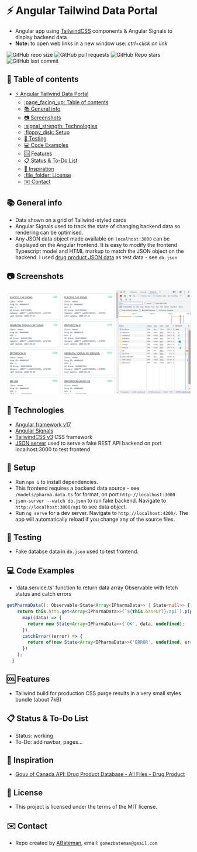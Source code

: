# :zap: Angular Tailwind Data Portal

* Angular app using [TailwindCSS](https://developers.google.com/chart/) components & Angular Signals to display backend data
* **Note:** to open web links in a new window use: _ctrl+click on link_

![GitHub repo size](https://img.shields.io/github/repo-size/AndrewJBateman/angular-tailwind-dataportal?style=plastic)
![GitHub pull requests](https://img.shields.io/github/issues-pr/AndrewJBateman/angular-tailwind-dataportal?style=plastic)
![GitHub Repo stars](https://img.shields.io/github/stars/AndrewJBateman/angular-tailwind-dataportal?style=plastic)
![GitHub last commit](https://img.shields.io/github/last-commit/AndrewJBateman/angular-tailwind-dataportal?style=plastic)

## :page_facing_up: Table of contents

* [:zap: Angular Tailwind Data Portal](#zap-angular-tailwind-data-portal)
  * [:page\_facing\_up: Table of contents](#page_facing_up-table-of-contents)
  * [:books: General info](#books-general-info)
  * [:camera: Screenshots](#camera-screenshots)
  * [:signal\_strength: Technologies](#signal_strength-technologies)
  * [:floppy\_disk: Setup](#floppy_disk-setup)
  * [:wrench: Testing](#wrench-testing)
  * [:computer: Code Examples](#computer-code-examples)
  * [:cool: Features](#cool-features)
  * [:clipboard: Status \& To-Do List](#clipboard-status--to-do-list)
  * [:clap: Inspiration](#clap-inspiration)
  * [:file\_folder: License](#file_folder-license)
  * [:envelope: Contact](#envelope-contact)

## :books: General info

* Data shown on a grid of Tailwind-styled cards
* Angular Signals used to track the state of changing backend data so rendering can be optimised.
* Any JSON data object made available on `localhost:3000` can be displayed on the Angular frontend. It is easy to modify the frontend Typescript model and HTML markup to match the JSON object on the backend. I used [drug product JSON data](https://health-products.canada.ca/api/drug/drugproduct/?lang=en&type=json) as test data - see `db.json`

## :camera: Screenshots

![Angular page](./imgs/pharma-data.png)

## :signal_strength: Technologies

* [Angular framework v17](https://angular.io/)
* [Angular Signals](https://angular.io/guide/signals)
* [TailwindCSS v3](https://tailwindcss.com/) CSS framework
* [JSON server](https://www.npmjs.com/package/json-server) used to serve a fake REST API backend on port localhost:3000 to test frontend

## :floppy_disk: Setup

* Run `npm i` to install dependencies.
* This frontend requires a backend data source - see `/models/pharma.data.ts` for format, on port `http://localhost:3000`
* `json-server --watch db.json` to run fake backend. Navigate to `http://localhost:3000/api` to see data object.
* Run `ng serve` for a dev server. Navigate to `http://localhost:4200/`. The app will automatically reload if you change any of the source files.

## :wrench: Testing

* Fake databse data in `db.json` used to test frontend.

## :computer: Code Examples

* 'data.service.ts' function to return data array Observable with fetch status and catch errors

```typescript
getPharmaData(): Observable<State<Array<IPharmaData>> | State<null>> {
    return this.http.get<Array<IPharmaData>>(`${this.baseUrl}/api`).pipe(
      map((data) => {
        return new State<Array<IPharmaData>>('OK', data, undefined);
      }),
      catchError((error) => {
        return of(new State<Array<IPharmaData>>('ERROR', undefined, error));
      })
    );
  }
```

## :cool: Features

* Tailwind build for production CSS purge results in a very small styles bundle (about 7kB)

## :clipboard: Status & To-Do List

* Status: working
* To-Do: add navbar, pages...

## :clap: Inspiration

* [Gouv of Canada API: Drug Product Database - All Files - Drug Product](https://health-products.canada.ca/api/drug/drugproduct/?lang=en&type=json)

## :file_folder: License

* This project is licensed under the terms of the MIT license.

## :envelope: Contact

* Repo created by [ABateman](https://github.com/AndrewJBateman), email: `gomezbateman@gmail.com`
